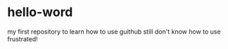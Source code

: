# hello-word
my first repository
to learn how to use guithub
still don't know how to use frustrated!

